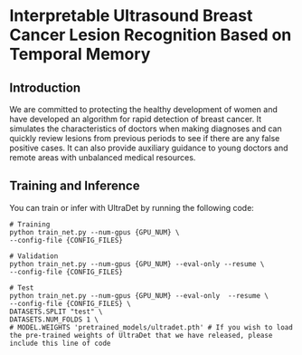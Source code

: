 # Interpretable Ultrasound Breast Cancer Lesion Recognition Based on Temporal Memory

## Introduction

We are committed to protecting the healthy development of women and have developed an algorithm for rapid detection of breast cancer. It simulates the characteristics of doctors when making diagnoses and can quickly review lesions from previous periods to see if there are any false positive cases. It can also provide auxiliary guidance to young doctors and remote areas with unbalanced medical resources.

## Training and Inference

You can train or infer with UltraDet by running the following code:

```shell
# Training
python train_net.py --num-gpus {GPU_NUM} \
--config-file {CONFIG_FILES}

# Validation
python train_net.py --num-gpus {GPU_NUM} --eval-only --resume \
--config-file {CONFIG_FILES}

# Test
python train_net.py --num-gpus {GPU_NUM} --eval-only  --resume \
--config-file {CONFIG_FILES} \
DATASETS.SPLIT "test" \
DATASETS.NUM_FOLDS 1 \
# MODEL.WEIGHTS 'pretrained_models/ultradet.pth' # If you wish to load the pre-trained weights of UltraDet that we have released, please include this line of code
```
